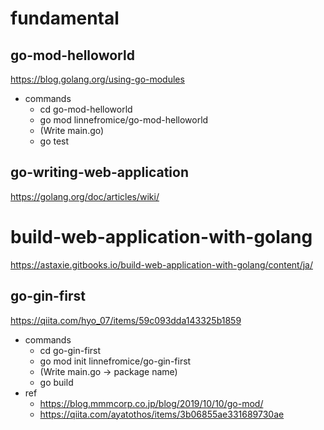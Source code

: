 # fundamental

## go-mod-helloworld

https://blog.golang.org/using-go-modules

- commands
    - cd go-mod-helloworld
    - go mod linnefromice/go-mod-helloworld
    - (Write main.go)
    - go test

## go-writing-web-application

https://golang.org/doc/articles/wiki/

# build-web-application-with-golang

https://astaxie.gitbooks.io/build-web-application-with-golang/content/ja/

## go-gin-first

https://qiita.com/hyo_07/items/59c093dda143325b1859

- commands
    - cd go-gin-first
    - go mod init linnefromice/go-gin-first
    - (Write main.go -> package name)
    - go build
- ref
    - https://blog.mmmcorp.co.jp/blog/2019/10/10/go-mod/
    - https://qiita.com/ayatothos/items/3b06855ae331689730ae